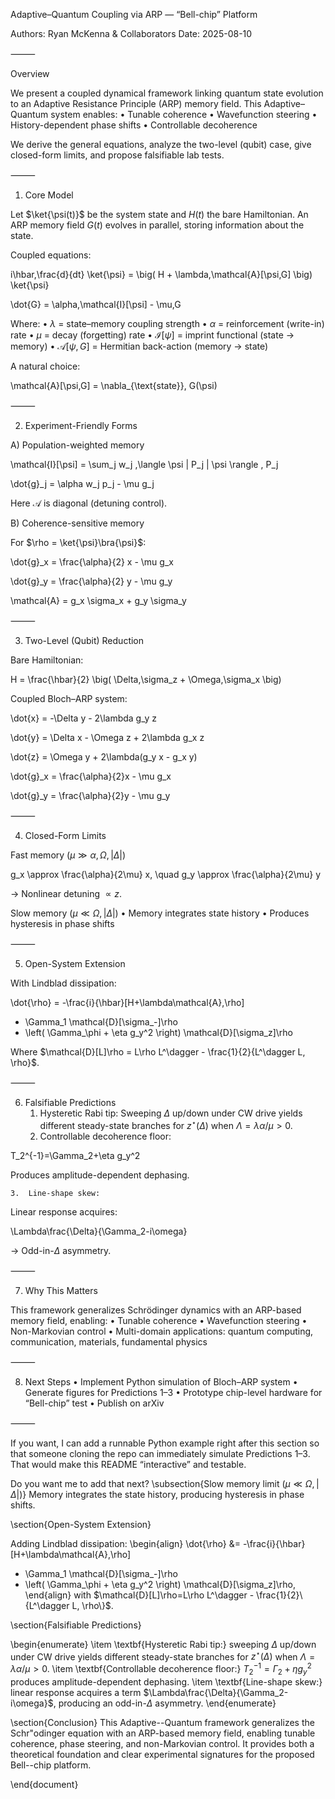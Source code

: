 Adaptive–Quantum Coupling via ARP — “Bell-chip” Platform

Authors: Ryan McKenna & Collaborators
Date: 2025-08-10

⸻

Overview

We present a coupled dynamical framework linking quantum state evolution to an Adaptive Resistance Principle (ARP) memory field.
This Adaptive–Quantum system enables:
	•	Tunable coherence
	•	Wavefunction steering
	•	History-dependent phase shifts
	•	Controllable decoherence

We derive the general equations, analyze the two-level (qubit) case, give closed-form limits, and propose falsifiable lab tests.

⸻

1. Core Model

Let $\ket{\psi(t)}$ be the system state and $H(t)$ the bare Hamiltonian.
An ARP memory field $G(t)$ evolves in parallel, storing information about the state.

Coupled equations:

i\hbar\,\frac{d}{dt} \ket{\psi}
= \big( H + \lambda\,\mathcal{A}[\psi,G] \big) \ket{\psi}

\dot{G} = \alpha\,\mathcal{I}[\psi] - \mu\,G

Where:
	•	$\lambda$ = state–memory coupling strength
	•	$\alpha$ = reinforcement (write-in) rate
	•	$\mu$ = decay (forgetting) rate
	•	$\mathcal{I}[\psi]$ = imprint functional (state → memory)
	•	$\mathcal{A}[\psi,G]$ = Hermitian back-action (memory → state)

A natural choice:

\mathcal{A}[\psi,G] = \nabla_{\text{state}}\, G(\psi)


⸻

2. Experiment-Friendly Forms

A) Population-weighted memory

\mathcal{I}[\psi] = \sum_j w_j \,\langle \psi | P_j | \psi \rangle \, P_j

\dot{g}_j = \alpha w_j p_j - \mu g_j

Here $\mathcal{A}$ is diagonal (detuning control).

B) Coherence-sensitive memory

For $\rho = \ket{\psi}\bra{\psi}$:

\dot{g}_x = \frac{\alpha}{2} x - \mu g_x

\dot{g}_y = \frac{\alpha}{2} y - \mu g_y

\mathcal{A} = g_x \sigma_x + g_y \sigma_y


⸻

3. Two-Level (Qubit) Reduction

Bare Hamiltonian:

H = \frac{\hbar}{2} \big( \Delta\,\sigma_z + \Omega\,\sigma_x \big)

Coupled Bloch–ARP system:

\dot{x} = -\Delta y - 2\lambda g_y z

\dot{y} = \Delta x - \Omega z + 2\lambda g_x z

\dot{z} = \Omega y + 2\lambda(g_y x - g_x y)

\dot{g}_x = \frac{\alpha}{2}x - \mu g_x

\dot{g}_y = \frac{\alpha}{2}y - \mu g_y


⸻

4. Closed-Form Limits

Fast memory ($\mu \gg \alpha,\Omega,|\Delta|$)

g_x \approx \frac{\alpha}{2\mu} x, \quad g_y \approx \frac{\alpha}{2\mu} y

→ Nonlinear detuning $\propto z$.

Slow memory ($\mu \ll \Omega,|\Delta|$)
	•	Memory integrates state history
	•	Produces hysteresis in phase shifts

⸻

5. Open-System Extension

With Lindblad dissipation:

\dot{\rho} = -\frac{i}{\hbar}[H+\lambda\mathcal{A},\rho]
+ \Gamma_1 \mathcal{D}[\sigma_-]\rho
+ \left( \Gamma_\phi + \eta g_y^2 \right) \mathcal{D}[\sigma_z]\rho

Where $\mathcal{D}[L]\rho = L\rho L^\dagger - \frac{1}{2}{L^\dagger L, \rho}$.

⸻

6. Falsifiable Predictions
	1.	Hysteretic Rabi tip:
Sweeping $\Delta$ up/down under CW drive yields different steady-state branches for $z^\star(\Delta)$ when $\Lambda=\lambda\alpha/\mu>0$.
	2.	Controllable decoherence floor:

T_2^{-1}=\Gamma_2+\eta g_y^2

Produces amplitude-dependent dephasing.

	3.	Line-shape skew:
Linear response acquires:

\Lambda\frac{\Delta}{\Gamma_2-i\omega}

→ Odd-in-$\Delta$ asymmetry.

⸻

7. Why This Matters

This framework generalizes Schrödinger dynamics with an ARP-based memory field, enabling:
	•	Tunable coherence
	•	Wavefunction steering
	•	Non-Markovian control
	•	Multi-domain applications: quantum computing, communication, materials, fundamental physics

⸻

8. Next Steps
	•	Implement Python simulation of Bloch–ARP system
	•	Generate figures for Predictions 1–3
	•	Prototype chip-level hardware for “Bell-chip” test
	•	Publish on arXiv

⸻

If you want, I can add a runnable Python example right after this section so that someone cloning the repo can immediately simulate Predictions 1–3. That would make this README “interactive” and testable.

Do you want me to add that next?
\subsection{Slow memory limit ($\mu \ll \Omega,|\Delta|$)}
Memory integrates the state history, producing hysteresis in phase shifts.

\section{Open-System Extension}

Adding Lindblad dissipation:
\begin{align}
\dot{\rho} &= -\frac{i}{\hbar}[H+\lambda\mathcal{A},\rho]
+ \Gamma_1 \mathcal{D}[\sigma_-]\rho
+ \left( \Gamma_\phi + \eta g_y^2 \right) \mathcal{D}[\sigma_z]\rho,
\end{align}
with $\mathcal{D}[L]\rho=L\rho L^\dagger - \frac{1}{2}\{L^\dagger L, \rho\}$.

\section{Falsifiable Predictions}

\begin{enumerate}
\item \textbf{Hysteretic Rabi tip:} sweeping $\Delta$ up/down under CW drive yields different steady-state branches for $z^\star(\Delta)$ when $\Lambda=\lambda\alpha/\mu>0$.
\item \textbf{Controllable decoherence floor:} $T_2^{-1}=\Gamma_2+\eta g_y^2$ produces amplitude-dependent dephasing.
\item \textbf{Line-shape skew:} linear response acquires a term $\Lambda\frac{\Delta}{\Gamma_2-i\omega}$, producing an odd-in-$\Delta$ asymmetry.
\end{enumerate}

\section{Conclusion}
This Adaptive--Quantum framework generalizes the Schr\"odinger equation with an ARP-based memory field, enabling tunable coherence, phase steering, and non-Markovian control.
It provides both a theoretical foundation and clear experimental signatures for the proposed Bell--chip platform.

\end{document}
